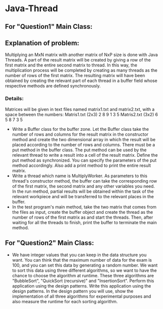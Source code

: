 # Java-Thread

## For "Question1" Main Class:
## Explanation of problem:
Multiplying an MxN matrix with another matrix of NxP size is done with Java Threads.
A part of the result matrix will be created by giving a row of the first matrix and the entire second matrix to thread.
In this way, the multiplication process will be completed by creating as many threads as the number of rows of the first matrix.
The resulting matrix will have been obtained by creating the relevant part of each thread in a buffer field whose respective methods are defined synchronously.
### Details:
Matrices will be given in text files named matrix1.txt and matrix2.txt, with a space between the numbers:
Matris1.txt (2x3)
2 8 9
1 3 5
Matris2.txt (3x2)
6 5
8 7
3 5
- Write a Buffer class for the buffer zone. Let the Buffer class take the number of rows and columns for the result matrix in the constructor method and create the two dimensional array in which the result will be placed according to the number of rows and columns. There must be a put method in the buffer class. The put method can be used by the relevant thread to write a result into a cell of the result matrix. Define the put method as synchronized. You can specify the parameters of the put method accordingly. Also add a print method to print the entire result matrix.
- Write a thread which name is MultiplyWorker. As parameters to this thread's constructor method, the buffer can take the corresponding row of the first matrix, the second matrix and any other variables you need. In the run method, partial results will be obtained within the task of the relevant workpiece and will be transferred to the relevant places in the buffer.
- In the test program's main method, take the two matrix that comes from the files as input, create the buffer object and create the thread as the number of rows of the first matrix as and start the threads. Then, after waiting for all the threads to finish, print the buffer to terminate the main method.


## For "Question2" Main Class:
- We have integer values that you can keep in the data structure you want. You can think that the maximum number of data for the exam is 100, and you can set this data by generating a random number. We want to sort this data using three different algorithms, so we want to have the chance to choose the algorithm at runtime. These three algorithms are "BubbleSort", "QuickSort (recursive)" and "InsertionSort". Perform this application using the design patterns. Write this application using the design patterns. In the design pattern you will use, show the implementation of all three algorithms for experimental purposes and also measure the runtime for each sorting algorithm.
